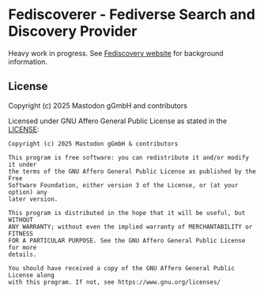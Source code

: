 # Fediscoverer - Fediverse Search and Discovery Provider 

Heavy work in progress. See [Fediscovery website](https://fediscovery.org) for
background information.

## License

Copyright (c) 2025 Mastodon gGmbH and contributors 

Licensed under GNU Affero General Public License as stated in the [LICENSE](LICENSE):

```
Copyright (c) 2025 Mastodon gGmbH & contributors

This program is free software: you can redistribute it and/or modify it under
the terms of the GNU Affero General Public License as published by the Free
Software Foundation, either version 3 of the License, or (at your option) any
later version.

This program is distributed in the hope that it will be useful, but WITHOUT
ANY WARRANTY; without even the implied warranty of MERCHANTABILITY or FITNESS
FOR A PARTICULAR PURPOSE. See the GNU Affero General Public License for more
details.

You should have received a copy of the GNU Affero General Public License along
with this program. If not, see https://www.gnu.org/licenses/
```


